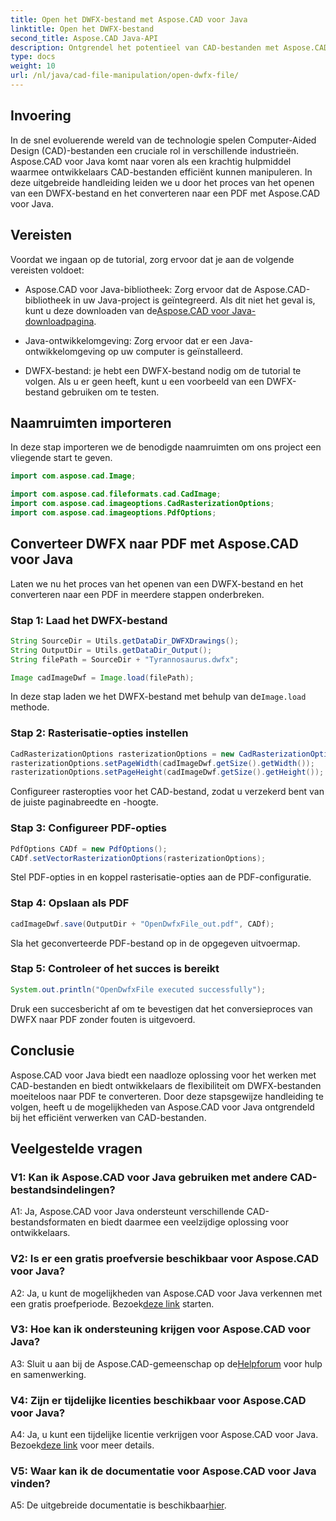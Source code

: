 ```yaml
---
title: Open het DWFX-bestand met Aspose.CAD voor Java
linktitle: Open het DWFX-bestand
second_title: Aspose.CAD Java-API
description: Ontgrendel het potentieel van CAD-bestanden met Aspose.CAD voor Java. Converteer DWFX naadloos naar PDF.
type: docs
weight: 10
url: /nl/java/cad-file-manipulation/open-dwfx-file/
---
```

## Invoering

In de snel evoluerende wereld van de technologie spelen Computer-Aided Design (CAD)-bestanden een cruciale rol in verschillende industrieën. Aspose.CAD voor Java komt naar voren als een krachtig hulpmiddel waarmee ontwikkelaars CAD-bestanden efficiënt kunnen manipuleren. In deze uitgebreide handleiding leiden we u door het proces van het openen van een DWFX-bestand en het converteren naar een PDF met Aspose.CAD voor Java.

## Vereisten

Voordat we ingaan op de tutorial, zorg ervoor dat je aan de volgende vereisten voldoet:

-  Aspose.CAD voor Java-bibliotheek: Zorg ervoor dat de Aspose.CAD-bibliotheek in uw Java-project is geïntegreerd. Als dit niet het geval is, kunt u deze downloaden van de[Aspose.CAD voor Java-downloadpagina](https://releases.aspose.com/cad/java/).

- Java-ontwikkelomgeving: Zorg ervoor dat er een Java-ontwikkelomgeving op uw computer is geïnstalleerd.

- DWFX-bestand: je hebt een DWFX-bestand nodig om de tutorial te volgen. Als u er geen heeft, kunt u een voorbeeld van een DWFX-bestand gebruiken om te testen.

## Naamruimten importeren

In deze stap importeren we de benodigde naamruimten om ons project een vliegende start te geven.

```java
import com.aspose.cad.Image;

import com.aspose.cad.fileformats.cad.CadImage;
import com.aspose.cad.imageoptions.CadRasterizationOptions;
import com.aspose.cad.imageoptions.PdfOptions;
```

## Converteer DWFX naar PDF met Aspose.CAD voor Java

Laten we nu het proces van het openen van een DWFX-bestand en het converteren naar een PDF in meerdere stappen onderbreken.

### Stap 1: Laad het DWFX-bestand

```java
String SourceDir = Utils.getDataDir_DWFXDrawings();
String OutputDir = Utils.getDataDir_Output();
String filePath = SourceDir + "Tyrannosaurus.dwfx";

Image cadImageDwf = Image.load(filePath);
```

In deze stap laden we het DWFX-bestand met behulp van de`Image.load` methode.

### Stap 2: Rasterisatie-opties instellen

```java
CadRasterizationOptions rasterizationOptions = new CadRasterizationOptions();
rasterizationOptions.setPageWidth(cadImageDwf.getSize().getWidth());
rasterizationOptions.setPageHeight(cadImageDwf.getSize().getHeight());
```

Configureer rasteropties voor het CAD-bestand, zodat u verzekerd bent van de juiste paginabreedte en -hoogte.

### Stap 3: Configureer PDF-opties

```java
PdfOptions CADf = new PdfOptions();
CADf.setVectorRasterizationOptions(rasterizationOptions);
```

Stel PDF-opties in en koppel rasterisatie-opties aan de PDF-configuratie.

### Stap 4: Opslaan als PDF

```java
cadImageDwf.save(OutputDir + "OpenDwfxFile_out.pdf", CADf);
```

Sla het geconverteerde PDF-bestand op in de opgegeven uitvoermap.

### Stap 5: Controleer of het succes is bereikt

```java
System.out.println("OpenDwfxFile executed successfully");
```

Druk een succesbericht af om te bevestigen dat het conversieproces van DWFX naar PDF zonder fouten is uitgevoerd.

## Conclusie

Aspose.CAD voor Java biedt een naadloze oplossing voor het werken met CAD-bestanden en biedt ontwikkelaars de flexibiliteit om DWFX-bestanden moeiteloos naar PDF te converteren. Door deze stapsgewijze handleiding te volgen, heeft u de mogelijkheden van Aspose.CAD voor Java ontgrendeld bij het efficiënt verwerken van CAD-bestanden.

## Veelgestelde vragen

### V1: Kan ik Aspose.CAD voor Java gebruiken met andere CAD-bestandsindelingen?

A1: Ja, Aspose.CAD voor Java ondersteunt verschillende CAD-bestandsformaten en biedt daarmee een veelzijdige oplossing voor ontwikkelaars.

### V2: Is er een gratis proefversie beschikbaar voor Aspose.CAD voor Java?

A2: Ja, u kunt de mogelijkheden van Aspose.CAD voor Java verkennen met een gratis proefperiode. Bezoek[deze link](https://releases.aspose.com/) starten.

### V3: Hoe kan ik ondersteuning krijgen voor Aspose.CAD voor Java?

 A3: Sluit u aan bij de Aspose.CAD-gemeenschap op de[Helpforum](https://forum.aspose.com/c/cad/19) voor hulp en samenwerking.

### V4: Zijn er tijdelijke licenties beschikbaar voor Aspose.CAD voor Java?

 A4: Ja, u kunt een tijdelijke licentie verkrijgen voor Aspose.CAD voor Java. Bezoek[deze link](https://purchase.aspose.com/temporary-license/) voor meer details.

### V5: Waar kan ik de documentatie voor Aspose.CAD voor Java vinden?

 A5: De uitgebreide documentatie is beschikbaar[hier](https://reference.aspose.com/cad/java/).